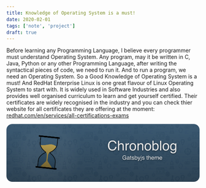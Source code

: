 ```yaml
---
title: Knowledge of Operating System is a must!
date: 2020-02-01
tags: ['note', 'project']
draft: true
---
```


Before learning any Programming Language, I believe every programmer must understand Operating System. Any program, may it be written in C, Java, Python or any other Programming Language, after writing the syntactical pieces of code, we need to run it. And to run a program, we need an Operating System. So a Good Knowledge of Operating System is a must!
And RedHat Enterprise Linux is one great flavour of Linux Operating System to start with. It is widely used in Software Industries and also provides well organised curriculum to learn and get yourself certified. Their certificates are widely recognised in the industry and you can check thier website for all certificates they are offering at the moment: [redhat.com/en/services/all-certifications-exams](https://www.redhat.com/en/services/all-certifications-exams)


![banner-small](banner-small-1.png)

